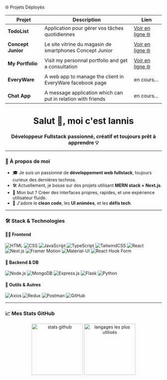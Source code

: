 
 🌐 Projets Déployés

| Projet                    | Description                                                   | Lien                                                                |
|---------------------------|---------------------------------------------------------------|---------------------------------------------------------------------|
| **TodoList**              | Application pour gérer vos tâches quotidiennes                | [Voir en ligne 🌐](https://newtaskly.vercel.app/)              |
|            | |                              |                                                                      |
|**Concept Junior**| Le site vitrine du magasin de smartphones Concept Junior |[Voir en ligne 🌐](https://concept-junior.vercel.app/)
|            | |            |                  |
 **My Portfolio**|Visit my personnal portfolio and get a consultation |[Voir en ligne 🌐](https://iannis-g-portfolio--one.vercel.app/)
 |            | |            |                  |
 **EveryWare**|A web app to manage the client in EveryWare facebook page |en cours...
 |            | |            |                  |
 **Chat App**|A message application which can put in relation with friends | en cours...



<h1 align="center">Salut 👋, moi c'est Iannis</h1>
<h3 align="center">Développeur Fullstack passionné, créatif et toujours prêt à apprendre 💡</h3>

---

### 🧠 À propos de moi

- 🎓 Je suis un passionné de **développement web fullstack**, toujours curieux des dernières technos.
- 🛠️ Actuellement, je bosse sur des projets utilisant **MERN stack + Next.js**.
- 🚀 Mon but ? Créer des interfaces propres, rapides, et une expérience utilisateur fluide.
- 🎯 J'adore le **clean code**, les **UI animées**, et les **défis tech**.

---

### 🛠️ Stack & Technologies

#### 👨‍💻 Frontend
![HTML](https://img.shields.io/badge/HTML5-%23E34F26.svg?style=for-the-badge&logo=html5&logoColor=white)
![CSS](https://img.shields.io/badge/CSS3-%231572B6.svg?style=for-the-badge&logo=css3&logoColor=white)
![JavaScript](https://img.shields.io/badge/JavaScript-%23F7DF1E.svg?style=for-the-badge&logo=javascript&logoColor=black)
![TypeScript](https://img.shields.io/badge/TypeScript-%23007ACC.svg?style=for-the-badge&logo=typescript&logoColor=white)
![TailwindCSS](https://img.shields.io/badge/TailwindCSS-%2338B2AC.svg?style=for-the-badge&logo=tailwind-css&logoColor=white)
![React](https://img.shields.io/badge/React-%2361DAFB.svg?style=for-the-badge&logo=react&logoColor=black)
![Next.js](https://img.shields.io/badge/Next.js-000000?logo=nextdotjs&logoColor=white&style=for-the-badge)
![Framer Motion](https://img.shields.io/badge/Framer--Motion-%235858FD?style=for-the-badge&logo=framer&logoColor=white)
![Material-UI](https://img.shields.io/badge/Material--UI-%230081CB.svg?style=for-the-badge&logo=mui&logoColor=white)
![React Hook Form](https://img.shields.io/badge/React%20Hook%20Form-ff69b4?style=for-the-badge&logo=reacthookform&logoColor=white)


#### 🧰 Backend & DB
![Node.js](https://img.shields.io/badge/Node.js-%23339933.svg?style=for-the-badge&logo=node.js&logoColor=white)
![MongoDB](https://img.shields.io/badge/MongoDB-%2347A248.svg?style=for-the-badge&logo=mongodb&logoColor=white)
![Express.js](https://img.shields.io/badge/Express.js-%23000000.svg?style=for-the-badge&logo=express&logoColor=white)
![Flask](https://img.shields.io/badge/Flask-%23000000.svg?style=for-the-badge&logo=flask&logoColor=white)
![Python](https://img.shields.io/badge/Python-%233776AB.svg?style=for-the-badge&logo=python&logoColor=white)

#### 🧪 Outils & Autres
![Axios](https://img.shields.io/badge/AxiosHTTP-5A29E4?style=for-the-badge&logo=axios&logoColor=white)
![Redux](https://img.shields.io/badge/redux-764ABC?style=for-the-badge&logo=redux&logoColor=white)
![Postman](https://img.shields.io/badge/Postman-%23FF6C37.svg?style=for-the-badge&logo=postman&logoColor=white)
![GitHub](https://img.shields.io/badge/GitHub-%23181717.svg?style=for-the-badge&logo=github&logoColor=white)

---

### 📈 Mes Stats GitHub

<p align="center">
  <img src="https://github-readme-stats.vercel.app/api?username=IannisG10&show_icons=true&theme=radical" alt="stats github" height="165"/>
  <img src="https://github-readme-stats.vercel.app/api/top-langs/?username=IannisG10&layout=compact&theme=tokyonight" alt="langages les plus utilisés" height="165"/>
</p>



